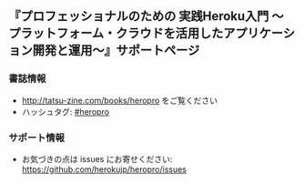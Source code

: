 ## 『プロフェッショナルのための 実践Heroku入門 〜プラットフォーム・クラウドを活用したアプリケーション開発と運用〜』サポートページ

### 書誌情報

* http://tatsu-zine.com/books/heropro をご覧ください
* ハッシュタグ: [#heropro](http://twitter.com/#!/search/%23heropro)

### サポート情報

* お気づきの点は issues にお寄せください: https://github.com/herokujp/heropro/issues
